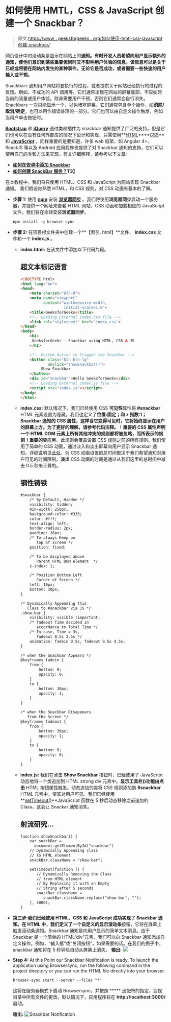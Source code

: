 # 如何使用 HMTL，CSS & JavaScript 创建一个 Snackbar？

> 原文:[https://www . geeksforgeeks . org/如何使用-hmtl-css-javascript 创建-snackbar/](https://www.geeksforgeeks.org/how-to-create-a-snackbar-using-hmtl-css-javascript/)

网页设计中的滚动条是显示在网站上的**通知。有时开发人员希望向用户显示额外的通知，使他们意识到某些重要但同时又不影响用户体验的信息。该信息可以是关于已经或将要在网站内发生的某种事件，无论它是否成功，或者需要一些快速的用户输入或干预。**

Snackbars 通知用户网站将要执行的过程，或者提供关于网站已经执行的过程的反馈。例如，不成功的 API 调用等。它们通常出现在网站的屏幕底部，不应妨碍当前的流量或用户体验。除非需要用户干预，否则它们通常会自行消失。Snackbars 一次只能显示一个，以免堵塞屏幕。它们通常包含单个操作，如**消除/取消/确定**，也可以用作错误处理的一部分。它们也可以由自定义操作触发，例如当用户单击按钮时。

[**Bootstrap**](https://www.geeksforgeeks.org/bootstrap-4-introduction/) 和 **[jQuery](https://www.geeksforgeeks.org/jquery-tutorials/)** 通过类和插件为 snackbar 通知提供了广泛的支持，但是它们也可以在没有任何外部库的情况下设计和实现，只需使用**[HTML](https://www.geeksforgeeks.org/html-tutorials/)****[CSS](https://www.geeksforgeeks.org/css-tutorials/)**和 **[JavaScript](https://www.geeksforgeeks.org/javascript-tutorial/)** 。同样重要的是要知道，许多 web 框架，如 Angular 4+、ReactJS 等以及 Android 应用程序也提供了对 Snackbar 通知的支持，它们可以使用自己的类和方法来实现。有关详细解释，请参考以下文章:

*   **[如何在安卓中添加 Snackbar](https://www.geeksforgeeks.org/how-to-add-a-snackbar-in-android/)**
*   **[如何创建 SnackBar 服务？](https://www.geeksforgeeks.org/how-to-create-a-snackbar-service/)T3】**

在本教程中，我们将只使用 HTML、CSS 和 JavaScript 为网站实现 Snackbar 通知。
我们假设你熟悉 HTML，和 CSS 规则，对 CSS 动画有基本的了解。

*   **步骤 1:** 使用 **[npm](https://www.geeksforgeeks.org/node-js-npm-node-package-manager/)** 安装 **[浏览器同步](https://www.browsersync.io/)** 。我们将使用**浏览器同步**启动一个服务器，并提供一个网址来查看 HTML 网站、CSS 动画和加载相应的 JavaScript 文件。我们将在全球安装**浏览器同步**。

    ```html
    npm install -g browser-sync
    ```

*   **步骤 2:** 在项目根文件夹中创建一个**【索引. html】**文件、 **index.css** 文件和一个 **index.js** 。
    *   **index.html:** 在该文件中添加以下代码片段。

        ## 超文本标记语言

        ```html
        <!DOCTYPE html>
        <html lang="en">
        <head>
            <meta charset="UTF-8">
            <meta name="viewport" 
                  content="width=device-width, 
                           initial-scale=1.0">
            <title>GeeksforGeeks</title>
            <!-- Loading External index.css file -->
            <link rel="stylesheet" href="index.css">
        </head>
        <body>
            <h2>
             GeeksforGeeks - Snackbar using HTML, CSS & JS
            </h2>

            <!-- Custom Action to Trigger the Snackbar -->
            <button class="btn btn-lg" 
                    onclick="showSnackbar()">
                 Show Snackbar
            </button>
            <div id="snackbar">Hello GeeksforGeeks</div>
            <!-- Loading External index.js file -->
            <script src="index.js"></script>
        </body>
        </html>
        ```

    *   **index.css:** 默认情况下，我们已经使用 CSS **可见性**属性将 **#snackbar** HTML 元素设置为隐藏。我们也定义了**位置:固定；**和 **z 指数:1；**Snackbar 通知的 CSS 属性，这样当它变得可见时，它将始终显示在用户的屏幕上方。为了更好的理解，请参考代码注释。**！重要的** CSS 属性声明一个 HTML DOM 元素上所有其他冲突的规则都将被忽略，而**所表示的规则！重要的**要应用。此规则会覆盖设置 CSS 规则之前的所有规则。我们使用了简单的 CSS 动画，通过淡入和淡出屏幕向用户显示 Snackbar 通知。详细说明见[此处](https://www.geeksforgeeks.org/css-animations/)。为 CSS 动画设置的总时间取决于我们希望通知对用户可见的时间限制。**淡出** CSS 动画的时间是通过从我们这里的总时间中减去 0.5 秒来计算的。

        ## 钢性铸铁

        ```html
        #snackbar {
            /* By Default, Hidden */
            visibility: hidden; 
            min-width: 250px;
            background-color: #333;
            color: #fff;
            text-align: left;
            border-radius: 2px;
            padding: 16px;
            /* To always Keep on 
               Top of screen */
            position: fixed;

            /* To be displayed above 
               Parent HTML DOM element  */ 
            z-index: 1; 

            /* Position Bottom Left 
               Corner of Screen */
            left: 10px;
            bottom: 30px;
        }

        /* Dynamically Appending this 
           Class to #snackbar via JS */
        .show-bar {
            visibility: visible !important;
            /* fadeout Time decided in 
               accordance to Total Time */
            /* In case, Time = 3s, 
               fadeout 0.5s 2.5s */
            animation: fadein 0.5s, fadeout 0.5s 4.5s;
        }

        /* when the Snackbar Appears */
        @keyframes fadein {
            from {
                bottom: 0;
                opacity: 0;
            }
            to {
                bottom: 30px;
                opacity: 1;
            }
        }

        /* when the Snackbar Disappears
           from the Screen */
        @keyframes fadeout {
            from {
                bottom: 30px;
                opacity: 1;
            }
            to {
                bottom: 0;
                opacity: 0;
            }
        }
        ```

    *   **index.js:** 我们在点击 ****Show Snackbar**** 按钮时，已经使用了 JavaScript 动态地将一个类追加到 HTML strong div 元素中。**显示工具栏()**功能由**点击** HTML 按钮属性触发。动态追加的类将 CSS 规则添加到 **#snackbar** HTML 元素中，使其对用户可见。我们已经使用**[setTimeout()](https://www.geeksforgeeks.org/java-script-settimeout-setinterval-method/)**JavaScript 函数在 5 秒后动态移除之前追加的 Class，这会让 Snackar 通知消失。

        ## 射流研究…

        ```html
        function showSnackbar() {
            var snackBar = 
              document.getElementById("snackbar")
            // Dynamically Appending class
            // to HTML element 
            snackBar.className = "show-bar";

            setTimeout(function () {
               // Dynamically Removing the Class 
               // from HTML element
               // By Replacing it with an Empty
               // String after 5 seconds
               snackBar.className = 
                  snackBar.className.replace("show-bar", ""); 
            }, 5000);
        }
        ```

*   **第三步:**我们已经使用 HTML、CSS 和 JavaScript 成功实现了 Snackbar 通知。在 HTML 中，我们定义了一个自定义的**显示滚动条**按钮，它将在屏幕上触发滚动条通知。Snackbar 通知是向用户显示的简单文本消息。由于 Snackbar 是一个简单的 HTML“div”元素，我们可以向 Snackbar 通知添加自定义操作。例如，“输入框”或“关闭按钮”，如果需要的话。在我们的例子中，snackbar 通知将在 5 秒钟后自动从屏幕上消失。
    **输出:**
    ![](img/4726efeb3941ff8744d35e100efcacb9.png)
*   **Step 4:** At this Point our Snackbar Notification is ready. To launch the application using Browsersync, run the following command in the project directory or you can run the HTML file directly into your browser.

    ```html
    browser-sync start --server --files "*"
    ```

    这将在服务器模式下启动 Browsersync，并按照 ***** 通配符的指定，监视目录中所有文件的更改。默认情况下，应用程序将在 **http://localhost:3000/** 启动。

    **输出:**
    ![Snackbar Notification](img/4577a3c31280a073b2fb1e1978d1e2a8.png)